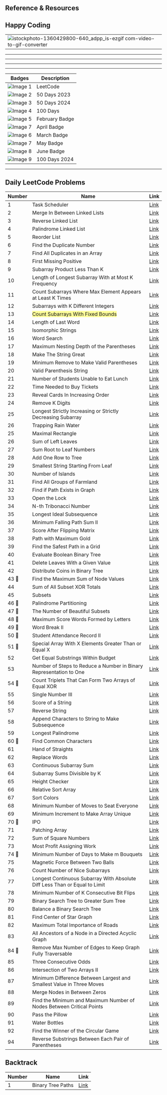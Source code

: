 ## Reference & Resources



## Happy Coding
|                                                                                                                                                                                |
|--------------------------------------------------------------------------------------------------------------------------------------------------------------------------------|
|     ![istockphoto-1360429800-640_adpp_is-ezgif com-video-to-gif-converter](https://github.com/rishisoni90/Coding-Problems/assets/55064658/67bff033-e2f8-4dd9-81f1-255a690d9cda)|


*****************************************************************************************************************************************************************************************
*****************************************************************************************************************************************************************************************
*****************************************************************************************************************************************************************************************
*****************************************************************************************************************************************************************************************
                                 
| Badges | Description           |
|-------|-----------------------|
| ![Image 1](https://cdn3d.iconscout.com/3d/free/thumb/free-leetcode-11492972-9325307.png) | LeetCode               |
| ![Image 2](https://assets.leetcode.com/static_assets/marketing/2023-50.gif) | 50 Days 2023             |
| ![Image 3](https://assets.leetcode.com/static_assets/marketing/2024-50.gif) | 50 Days 2024                |
| ![Image 4](https://leetcode.com/static/images/badges/2022/gif/2022-annual-100.gif) | 100 Days               |
| ![Image 5](https://leetcode.com/static/images/badges/2024/gif/2024-02.gif) | February Badge         |
| ![Image 7](https://leetcode.com/static/images/badges/2024/gif/2024-04.gif) | April Badge            |
| ![Image 6](https://leetcode.com/static/images/badges/2024/gif/2024-03.gif) | March Badge            |
| ![Image 7](https://leetcode.com/static/images/badges/2024/gif/2024-05.gif) | May Badge |
| ![Image 8](https://leetcode.com/static/images/badges/2024/gif/2024-06.gif) | June Badge | 
| ![Image 9](https://assets.leetcode.com/static_assets/marketing/2024-100-new.gif) | 100 Days  2024             |








*********************************************************************************************************************************************************************************************

## Daily LeetCode Problems


| Number | Name                                             | Link                                                                                                       |
|--------|--------------------------------------------------|------------------------------------------------------------------------------------------------------------|
| 1      | Task Scheduler                                   | [Link](https://leetcode.com/problems/task-scheduler/submissions/1208588088?envType=daily-question&envId=2024-03-19)  |
| 2      | Merge In Between Linked Lists                    | [Link](https://leetcode.com/problems/merge-in-between-linked-lists/submissions/1209168286?envType=daily-question&envId=2024-03-20) |
| 3      | Reverse Linked List                              | [Link](https://leetcode.com/problems/reverse-linked-list/submissions/1210204005?envType=daily-question&envId=2024-03-21)  |
| 4      | Palindrome Linked List                           | [Link](https://leetcode.com/problems/palindrome-linked-list/submissions/1210867061?envType=daily-question&envId=2024-03-22)  |
| 5      | Reorder List                                     | [Link](https://leetcode.com/problems/reorder-list/submissions/1211769867?envType=daily-question&envId=2024-03-23)  |
| 6      | Find the Duplicate Number                       | [Link](https://leetcode.com/problems/find-the-duplicate-number/submissions/1212815684?envType=daily-question&envId=2024-03-24)  |
| 7      | Find All Duplicates in an Array                 | [Link](https://leetcode.com/problems/find-all-duplicates-in-an-array/submissions/1213492632?envType=daily-question&envId=2024-03-25)  |
| 8      | First Missing Positive                           | [Link](https://leetcode.com/problems/first-missing-positive/submissions/1214548073?envType=daily-question&envId=2024-03-26)  |
| 9      | Subarray Product Less Than K                     | [Link](https://leetcode.com/problems/subarray-product-less-than-k/submissions/1215598880?envType=daily-question&envId=2024-03-27)  |
| 10     | Length of Longest Subarray With at Most K Frequency | [Link](https://leetcode.com/problems/length-of-longest-subarray-with-at-most-k-frequency/submissions/1216740139?envType=daily-question&envId=2024-03-28)  |
| 11     | Count Subarrays Where Max Element Appears at Least K Times | [Link](https://leetcode.com/problems/count-subarrays-where-max-element-appears-at-least-k-times/submissions/1217559149?envType=daily-question&envId=2024-03-29)  |
| 12     | Subarrays with K Different Integers              | [Link](https://leetcode.com/problems/subarrays-with-k-different-integers/submissions/1218598298?envType=daily-question&envId=2024-03-30)  |
| 13     |<span style="background-color: #FFFF99"> Count Subarrays With Fixed Bounds </span>                | [Link](https://leetcode.com/problems/count-subarrays-with-fixed-bounds/submissions/1219357371?envType=daily-question&envId=2024-03-31)  |
| 14     | Length of Last Word                              | [Link](https://leetcode.com/problems/length-of-last-word/submissions/1219596205?envType=daily-question&envId=2024-04-01)  |
| 15     | Isomorphic Strings                               | [Link](https://leetcode.com/problems/isomorphic-strings/submissions/1220623717?envType=daily-question&envId=2024-04-02)  |
| 16     | Word Search                                      | [Link](https://leetcode.com/problems/word-search/submissions/1222525290?envType=daily-question&envId=2024-04-03)  |
| 17     | Maximum Nesting Depth of the Parentheses         | [Link](https://leetcode.com/problems/maximum-nesting-depth-of-the-parentheses/submissions/1223121255?envType=daily-question&envId=2024-04-04)  |
| 18     | Make The String Great                            | [Link](https://leetcode.com/problems/make-the-string-great/submissions/1224255697?envType=daily-question&envId=2024-04-05)  |
| 19     | Minimum Remove to Make Valid Parentheses         | [Link](https://leetcode.com/problems/minimum-remove-to-make-valid-parentheses/submissions/1224931594?envType=daily-question&envId=2024-04-06)  |
| 20     | Valid Parenthesis String                         | [Link](https://leetcode.com/problems/valid-parenthesis-string/submissions/1226160148?envType=daily-question&envId=2024-04-07)  |
| 21     | Number of Students Unable to Eat Lunch           | [Link](https://leetcode.com/problems/number-of-students-unable-to-eat-lunch/submissions/1227010117?envType=daily-question&envId=2024-04-08)  |
| 22     | Time Needed to Buy Tickets                       | [Link](https://leetcode.com/problems/time-needed-to-buy-tickets/submissions/1227932283?envType=daily-question&envId=2024-04-09)  |
| 23     | Reveal Cards In Increasing Order                 | [Link](https://leetcode.com/problems/reveal-cards-in-increasing-order/submissions/1228799742?envType=daily-question&envId=2024-04-10)  |
| 24     | Remove K Digits                                  | [Link](https://leetcode.com/problems/remove-k-digits/submissions/1229664400?envType=daily-question&envId=2024-04-11)  |
| 25     | Longest Strictly Increasing or Strictly Decreasing Subarray | [Link](https://leetcode.com/problems/longest-strictly-increasing-or-strictly-decreasing-subarray/submissions/1229807647) |
| 26     | Trapping Rain Water                              | [Link](https://leetcode.com/problems/trapping-rain-water/submissions/1230518120?envType=daily-question&envId)
| 25     | Maximal Rectangle                                | [Link](https://leetcode.com/problems/maximal-rectangle/submissions/1231563085?envType=daily-question&envId=2024-04-13)  |
| 26     | Sum of Left Leaves                               | [Link](https://leetcode.com/problems/sum-of-left-leaves/submissions/1232419311?envType=daily-question&envId=2024-04-14)  |
| 27     | Sum Root to Leaf Numbers                         | [Link](https://leetcode.com/problems/sum-root-to-leaf-numbers/submissions/1233314996?envType=daily-question&envId=2024-04-15)  |
| 28     | Add One Row to Tree                              | [Link](https://leetcode.com/problems/add-one-row-to-tree/submissions/1234349363?envType=daily-question&envId=2024-04-16)  |
| 29     | Smallest String Starting From Leaf               | [Link](https://leetcode.com/problems/smallest-string-starting-from-leaf/submissions/1235171055?envType=daily-question&envId=2024-04-17)  |
| 30     | Number of Islands                                | [Link](https://leetcode.com/problems/number-of-islands/submissions/1236851423?envType=daily-question&envId=2024-04-19)  |
| 31     | Find All Groups of Farmland                      | [Link](https://leetcode.com/problems/find-all-groups-of-farmland/submissions/1237574391?envType=daily-question&envId=2024-04-20)  |
| 32     | Find if Path Exists in Graph                     | [Link](https://leetcode.com/problems/find-if-path-exists-in-graph/submissions/1238382096?envType=daily-question&envId=2024-04-21)  |
| 33     | Open the Lock                                    | [Link](https://leetcode.com/problems/open-the-lock/submissions/1239299310?envType=daily-question&envId=2024-04-22)  |
| 34     | N-th Tribonacci Number                           | [Link](https://leetcode.com/problems/n-th-tribonacci-number/submissions/1240852342?envType=daily-question&envId=2024-04-24)  |
| 35     | Longest Ideal Subsequence                        | [Link](https://leetcode.com/problems/longest-ideal-subsequence/submissions/1242010364?envType=daily-question&envId=2024-04-25)  |
| 36     | Minimum Falling Path Sum II                      | [Link](https://leetcode.com/problems/minimum-falling-path-sum-ii/submissions/1242797620/?envType=daily-question&envId=2024-04-26)  |
| 37     | Score After Flipping Matrix                      | [Link](https://leetcode.com/problems/score-after-flipping-matrix/submissions/1257158184?envType=daily-question&envId=2024-05-13)  |
| 38     | Path with Maximum Gold                           | [Link](https://leetcode.com/problems/path-with-maximum-gold/submissions/1257817184?envType=daily-question&envId=2024-05-14)  |
| 39     | Find the Safest Path in a Grid                   | [Link](https://leetcode.com/problems/find-the-safest-path-in-a-grid/submissions/1258848768?envType=daily-question&envId=2024-05-15)  |
| 40     | Evaluate Boolean Binary Tree                     | [Link](https://leetcode.com/problems/evaluate-boolean-binary-tree/submissions/1259808289?envType=daily-question&envId=2024-05-16)  |
| 41     | Delete Leaves With a Given Value                 | [Link](https://leetcode.com/problems/delete-leaves-with-a-given-value/submissions/1260627283?envType=daily-question&envId=2024-05-17)  |
| 42     | Distribute Coins in Binary Tree                 | [Link](https://leetcode.com/problems/distribute-coins-in-binary-tree/submissions/1261525621?envType=daily-question&envId=2024-05-18)  |
| 43  📌    | Find the Maximum Sum of Node Values              | [Link](https://leetcode.com/problems/find-the-maximum-sum-of-node-values/submissions/1262359603?envType=daily-question&envId=2024-05-19)  |
| 44     | Sum of All Subset XOR Totals                     | [Link](https://leetcode.com/problems/sum-of-all-subset-xor-totals/submissions/1263121421?envType=daily-question&envId=2024-05-20)     |
| 45     | Subsets                                          | [Link](https://leetcode.com/problems/subsets/submissions/792497429?envType=daily-question&envId=2024-05-21)   |
| 46 📌    |  Palindrome Partitioning                         | [Link](https://leetcode.com/problems/palindrome-partitioning/submissions/1265035379?envType=daily-question&envId=2024-05-22)     |
| 47 📌    | The Number of Beautiful Subsets                  | [Link](https://leetcode.com/problems/the-number-of-beautiful-subsets/submissions/1265866397?envType=daily-question&envId=2024-05-23)  |
| 48 📌  |  Maximum Score Words Formed by Letters | [Link](https://leetcode.com/problems/maximum-score-words-formed-by-letters/submissions/1266884680?envType=daily-question&envId=2024-05-24)   |
| 49 📌    |  Word Break II        | [Link](https://leetcode.com/problems/word-break-ii/submissions/1267784972?envType=daily-question&envId=2024-05-25) |
| 50 📌    | Student Attendance Record II | [Link](https://leetcode.com/problems/student-attendance-record-ii/submissions/1268601077?envType=daily-question&envId=2024-05-26) |
| 51 😤      | Special Array With X Elements Greater Than or Equal X | [Link](https://leetcode.com/problems/special-array-with-x-elements-greater-than-or-equal-x/submissions/1269737687?envType=daily-question&envId=2024-05-27) |
| 52 | Get Equal Substrings Within Budget | [Link](https://leetcode.com/problems/get-equal-substrings-within-budget/submissions/1270623693?envType=daily-question&envId=2024-05-28)  |
| 53 | Number of Steps to Reduce a Number in Binary Representation to One | [Link](https://leetcode.com/problems/number-of-steps-to-reduce-a-number-in-binary-representation-to-one/submissions/1271460303?envType=daily-question&envId=2024-05-29) |
|54 😤| Count Triplets That Can Form Two Arrays of Equal XOR | [Link](https://leetcode.com/problems/count-triplets-that-can-form-two-arrays-of-equal-xor/submissions/1272499344?envType=daily-question&envId=2024-05-30) | 
| 55 | Single Number III | [Link](https://leetcode.com/problems/single-number-iii/submissions/1273382081?envType=daily-question&envId=2024-05-31) |
| 56 | Score of a String | [Link](https://leetcode.com/problems/score-of-a-string/submissions/1274362037?envType=daily-question&envId=2024-06-01)|
| 57 | Reverse String | [Link](https://leetcode.com/problems/reverse-string/submissions/1275469565?envType=daily-question&envId=2024-06-02) |
| 58 |  Append Characters to String to Make Subsequence | [Link](https://leetcode.com/problems/append-characters-to-string-to-make-subsequence/submissions/1276396427?envType=daily-question&envId=2024-06-03) |
| 59 | Longest Palindrome | [Link](https://leetcode.com/problems/longest-palindrome/submissions/1277419726?envType=daily-question&envId=2024-06-04) |
| 60 😤 | Find Common Characters | [Link](https://leetcode.com/problems/find-common-characters/submissions/1278645828?envType=daily-question&envId=2024-06-05) |
| 61 |  Hand of Straights  | [Link](https://leetcode.com/problems/hand-of-straights/submissions/1279610801?envType=daily-question&envId=2024-06-06) |
| 62 | Replace Words | [Link](https://leetcode.com/problems/replace-words/submissions/1280710460?envType=daily-question&envId=2024-06-07)  |
| 63  | Continuous Subarray Sum | [Link](https://leetcode.com/problems/continuous-subarray-sum/submissions/1281862106?envType=daily-question&envId=2024-06-08) | 
| 64 | Subarray Sums Divisible by K | [Link](https://leetcode.com/problems/subarray-sums-divisible-by-k/submissions/1282955437?envType=daily-question&envId=2024-06-09) | 
| 65 | Height Checker | [Link](https://leetcode.com/problems/height-checker/submissions/1283877487?envType=daily-question&envId=2024-06-10) | 
| 66 | Relative Sort Array | [Link](https://leetcode.com/problems/relative-sort-array/submissions/1284903397?envType=daily-question&envId=2024-06-11) | 
| 67 | Sort Colors | [Link](https://leetcode.com/problems/sort-colors/submissions/1286088898?envType=daily-question&envId=2024-06-12) |
| 68 | Minimum Number of Moves to Seat Everyone | [Link](https://leetcode.com/problems/minimum-number-of-moves-to-seat-everyone/submissions/1287107929?envType=daily-question&envId=2024-06-13) |  
| 69 | Minimum Increment to Make Array Unique | [Link](https://leetcode.com/problems/minimum-increment-to-make-array-unique/submissions/1288438324?envType=daily-question&envId=2024-06-14) | 
| 70 😤 | IPO | [Link](https://leetcode.com/problems/ipo/submissions/1289240676?envType=daily-question&envId=2024-06-15) | 
| 71 | Patching Array | [Link](https://leetcode.com/problems/patching-array/submissions/1290329621?envType=daily-question&envId=2024-06-16) | 
| 72 | Sum of Square Numbers | [Link](https://leetcode.com/problems/sum-of-square-numbers/submissions/1291269923?envType=daily-question&envId=2024-06-17) | 
| 73 | Most Profit Assigning Work | [Link](https://leetcode.com/problems/most-profit-assigning-work/submissions/1292390130?envType=daily-question&envId=2024-06-18) | 
| 74 🔁 | Minimum Number of Days to Make m Bouquets | [Link](https://leetcode.com/problems/minimum-number-of-days-to-make-m-bouquets/submissions/1293588986?envType=daily-question&envId=2024-06-19) |
| 75 | Magnetic Force Between Two Balls | [Link](https://leetcode.com/problems/magnetic-force-between-two-balls/submissions/1294681615?envType=daily-question&envId=2024-06-20) |
| 76 | Count Number of Nice Subarrays | [Link](https://leetcode.com/problems/count-number-of-nice-subarrays/submissions/1297013492?envType=daily-question&envId=2024-06-22) | 
| 77 | Longest Continuous Subarray With Absolute Diff Less Than or Equal to Limit | [Link](https://leetcode.com/problems/longest-continuous-subarray-with-absolute-diff-less-than-or-equal-to-limit/submissions/1298089138?envType=daily-question&envId=2024-06-23) |
| 78 | Minimum Number of K Consecutive Bit Flips | [Link](https://leetcode.com/problems/minimum-number-of-k-consecutive-bit-flips/submissions/1299196236?envType=daily-question&envId=2024-06-24) | 
| 79 | Binary Search Tree to Greater Sum Tree | [Link](https://leetcode.com/problems/binary-search-tree-to-greater-sum-tree/submissions/1300265039?envType=daily-question&envId=2024-06-25) | 
| 80 | Balance a Binary Search Tree | [Link](https://leetcode.com/problems/balance-a-binary-search-tree/submissions/1301294400?envType=daily-question&envId=2024-06-26) | 
| 81 | Find Center of Star Graph | [Link](https://leetcode.com/problems/find-center-of-star-graph/submissions/1301986602?envType=daily-question&envId=2024-06-27) | 
| 82 | Maximum Total Importance of Roads | [Link](https://leetcode.com/problems/maximum-total-importance-of-roads/submissions/1303231696?envType=daily-question&envId=2024-06-28) | 
| 83 | All Ancestors of a Node in a Directed Acyclic Graph | [Link](https://leetcode.com/problems/all-ancestors-of-a-node-in-a-directed-acyclic-graph/submissions/1304171779?envType=daily-question&envId=2024-06-29) | 
| 84 😤 | Remove Max Number of Edges to Keep Graph Fully Traversable | [Link](https://leetcode.com/problems/remove-max-number-of-edges-to-keep-graph-fully-traversable/submissions/1304991593?envType=daily-question&envId=2024-06-30) | 
| 85 | Three Consecutive Odds | [Link](https://leetcode.com/problems/three-consecutive-odds/submissions/1305868963?envType=daily-question&envId=2024-07-01) | 
| 86 | Intersection of Two Arrays II | [Link](https://leetcode.com/problems/intersection-of-two-arrays-ii/submissions/1307039949?envType=daily-question&envId=2024-07-02) | 
| 87 | Minimum Difference Between Largest and Smallest Value in Three Moves | [Link](https://leetcode.com/problems/minimum-difference-between-largest-and-smallest-value-in-three-moves/submissions/1308654946?envType=daily-question&envId=2024-07-03) | 
| 88 | Merge Nodes in Between Zeros | [Link](https://leetcode.com/problems/merge-nodes-in-between-zeros/submissions/1309563408?envType=daily-question&envId=2024-07-04)  | 
| 89 | Find the Minimum and Maximum Number of Nodes Between Critical Points | [Link](https://leetcode.com/problems/find-the-minimum-and-maximum-number-of-nodes-between-critical-points/submissions/1310716239?envType=daily-question&envId=2024-07-05)  |
| 90 | Pass the Pillow | [Link](https://leetcode.com/problems/pass-the-pillow/submissions/1311877037?envType=daily-question&envId=2024-07-06) | 
| 91 | Water Bottles | [Link](https://leetcode.com/problems/water-bottles/submissions/1313033885?envType=daily-question&envId=2024-07-07) | 
| 92 | Find the Winner of the Circular Game | [Link](https://leetcode.com/problems/find-the-winner-of-the-circular-game/submissions/1314402997?envType=daily-question&envId=2024-07-08)  | 93 | Crawler Log Folder | [Link](https://leetcode.com/problems/crawler-log-folder/submissions/1316675362?envType=daily-question&envId=2024-07-10) | 
| 94 | Reverse Substrings Between Each Pair of Parentheses | [Link](https://leetcode.com/problems/reverse-substrings-between-each-pair-of-parentheses/submissions/1317581312?envType=daily-question&envId=2024-07-11) | 
























## Backtrack

| Number | Name | Link |
|--------|------|------|
| 1      | Binary Tree Paths | [Link](https://leetcode.com/problems/binary-tree-paths/submissions/1267852767) |
